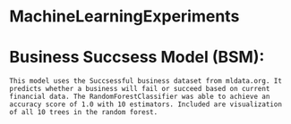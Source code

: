 ﻿# MachineLearningExperiments
 
 # Business Succsess Model (BSM):
    This model uses the Succsessful business dataset from mldata.org. It predicts whether a business will fail or succeed based on current financial data. The RandomForestClassifier was able to achieve an accuracy score of 1.0 with 10 estimators. Included are visualization of all 10 trees in the random forest.
